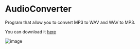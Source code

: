 # AudioConverter
Program that allow you to convert MP3 to WAV and WAV to MP3.

You can download it [here](https://github.com/CziterGaming/AudioConverter/releases/tag/v1.0.1.1)

![image](https://user-images.githubusercontent.com/77675168/109795751-9f155700-7c17-11eb-8e3b-39bc1d4d8757.png)
